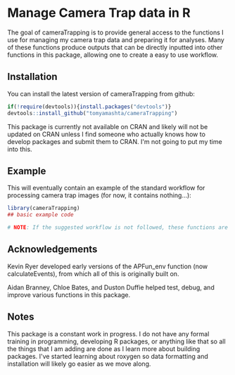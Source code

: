 # Manage Camera Trap data in R

<!-- badges: start -->
<!-- badges: end -->

The goal of cameraTrapping is to provide general access to the functions I use for managing my camera trap data and preparing it for analyses. Many of these functions produce outputs that can be directly inputted into other functions in this package, allowing one to create a easy to use workflow.

## Installation

You can install the latest version of cameraTrapping from github:

``` r
if(!require(devtools)){install.packages("devtools")}
devtools::install_github("tomyamashta/cameraTrapping")

```

This package is currently not available on CRAN and likely will not be updated on CRAN unless I find someone who actually knows how to develop packages and submit them to CRAN. I'm not going to put my time into this.

## Example

This will eventually contain an example of the standard workflow for processing camera trap images (for now, it contains nothing...):

``` r
library(cameraTrapping)
## basic example code

# NOTE: If the suggested workflow is not followed, these functions are likely to result in errors. I have put in checks for some functions which will produce warnings or errors if something is wrong but I cannot guarantee that these will always work. 
```

## Acknowledgements
Kevin Ryer developed early versions of the APFun_env function (now calculateEvents), from which all of this is originally built on. 

Aidan Branney, Chloe Bates, and Duston Duffie helped test, debug, and improve various functions in this package. 


## Notes
This package is a constant work in progress. I do not have any formal training in programming, developing R packages, or anything like that so all the things that I am adding are done as I learn more about building packages. I've started learning about roxygen so data formatting and installation will likely go easier as we move along.
